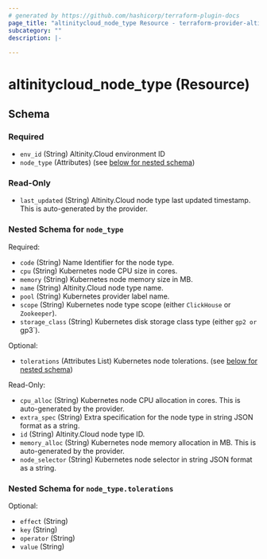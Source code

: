 ```yaml
---
# generated by https://github.com/hashicorp/terraform-plugin-docs
page_title: "altinitycloud_node_type Resource - terraform-provider-altinitycloud"
subcategory: ""
description: |-
  
---
```


# altinitycloud_node_type (Resource)





<!-- schema generated by tfplugindocs -->
## Schema

### Required

- `env_id` (String) Altinity.Cloud environment ID
- `node_type` (Attributes) (see [below for nested schema](#nestedatt--node_type))

### Read-Only

- `last_updated` (String) Altinity.Cloud node type last updated timestamp. This is auto-generated by the provider.

<a id="nestedatt--node_type"></a>
### Nested Schema for `node_type`

Required:

- `code` (String) Name Identifier for the node type.
- `cpu` (String) Kubernetes node CPU size in cores.
- `memory` (String) Kubernetes node memory size in MB.
- `name` (String) Altinity.Cloud node type name.
- `pool` (String) Kubernetes provider label name.
- `scope` (String) Kubernetes node type scope (either `ClickHouse` or `Zookeeper`).
- `storage_class` (String) Kubernetes disk storage class type (either `gp2 or `gp3`).

Optional:

- `tolerations` (Attributes List) Kubernetes node tolerations. (see [below for nested schema](#nestedatt--node_type--tolerations))

Read-Only:

- `cpu_alloc` (String) Kubernetes node CPU allocation in cores. This is auto-generated by the provider.
- `extra_spec` (String) Extra specification for the node type in string JSON format as a string.
- `id` (String) Altinity.Cloud node type ID.
- `memory_alloc` (String) Kubernetes node memory allocation in MB. This is auto-generated by the provider.
- `node_selector` (String) Kubernetes node selector in string JSON format as a string.

<a id="nestedatt--node_type--tolerations"></a>
### Nested Schema for `node_type.tolerations`

Optional:

- `effect` (String)
- `key` (String)
- `operator` (String)
- `value` (String)


